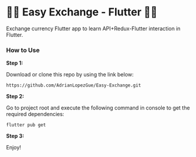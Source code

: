 # 💸🔄 Easy Exchange - Flutter 🔄💸

Exchange currency Flutter app to learn API+Redux-Flutter interaction in Flutter.

### How to Use 

**Step 1:**

Download or clone this repo by using the link below:

```
https://github.com/AdrianLopezGue/Easy-Exchange.git
```

**Step 2:**

Go to project root and execute the following command in console to get the required dependencies: 

``` 
flutter pub get 
```


**Step 3:**

Enjoy!
